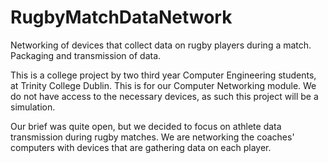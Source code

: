 # RugbyMatchDataNetwork
Networking of devices that collect data on rugby players during a match. Packaging and transmission of data.

 This is a college project by two third year Computer Engineering students, at Trinity College Dublin. This is for our Computer Networking module. We do not have access to the necessary devices, as such this project will be a simulation.
 
 Our brief was quite open, but we decided to focus on athlete data transmission during rugby matches. We are networking the coaches' computers with devices that are gathering data on each player.
